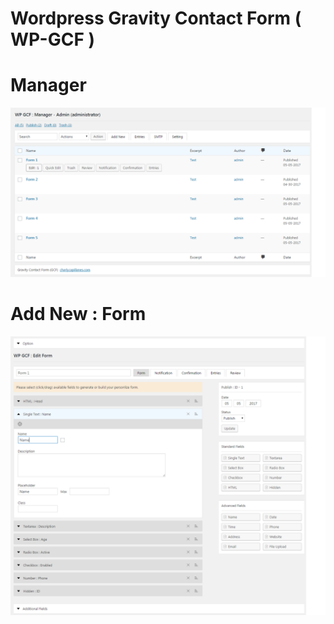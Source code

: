 
# Wordpress Gravity Contact Form ( WP-GCF )

# Manager
![alt tag](https://github.com/charly23/wp-gcf/blob/master/screenshot/manager.png)

# Add New : Form
![alt tag](https://github.com/charly23/wp-gcf/blob/master/screenshot/add-new.png)